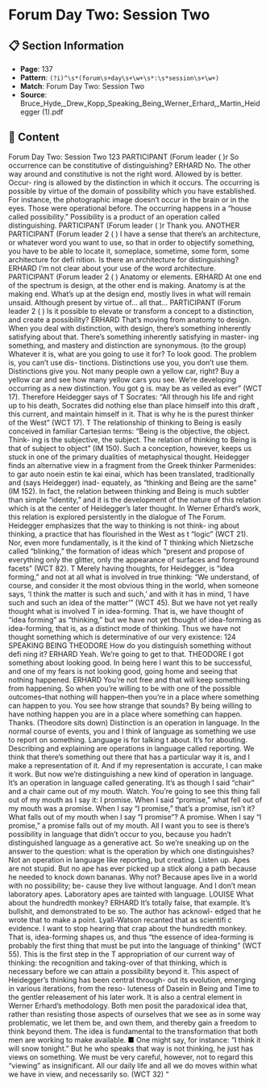 # Forum Day Two: Session Two

## 📋 Section Information

- **Page**: 137
- **Pattern**: `(?i)^\s*(forum\s+day\s+\w+\s*:\s*session\s+\w+)`
- **Match**: Forum Day Two: Session Two
- **Source**: Bruce_Hyde,_Drew_Kopp_Speaking_Being_Werner_Erhard,_Martin_Heidegger (1).pdf

## 📄 Content

Forum Day Two: Session Two
123
PARTICIPANT (Forum leader
(
)r
So occurrence can be constitutive of distinguishing?
ERHARD
No. The other way around and constitutive is not the right word. Allowed by is better. Occur-
ring is allowed by the distinction in which it occurs. The occurring is possible by virtue of the
domain of possibility which you have established. For instance, the photographic image doesn’t
occur in the brain or in the eyes. Those were operational before. The occurring happens in a
“house called possibility.” Possibility is a product of an operation called distinguishing.
PARTICIPANT (Forum leader
(
)r
Thank you.
ANOTHER PARTICIPANT (Forum leader 2
(
)
I have a sense that there’s an architecture, or whatever word you want to use, so that in order
to objectify something, you have to be able to locate it, someplace, sometime, some form, some
architecture for defi nition. Is there an architecture for distinguishing?
ERHARD
I’m not clear about your use of the word architecture.
PARTICIPANT (Forum leader 2
(
)
Anatomy or elements.
ERHARD
At one end of the spectrum is design, at the other end is making. Anatomy is at the making
end. What’s up at the design end, mostly lives in what will remain unsaid. Although present by
virtue of... all that...
PARTICIPANT (Forum leader 2
(
)
Is it possible to elevate or transform a concept to a distinction, and create a possibility?
ERHARD
That’s moving from anatomy to design. When you deal with distinction, with design, there’s
something inherently satisfying about that. There’s something inherently satisfying in master-
ing something, and mastery and distinction are synonymous.
(to the group)
Whatever it is, what are you going to use it for? To look good. The problem is, you can’t use dis-
tinctions. Distinctions use you, you don’t use them. Distinctions give you. Not many people own
a yellow car, right?  Buy a yellow car and see how many yellow cars you see. We’re developing
occurring as a new distinction. You got
g
is.
may be as veiled as ever” (WCT 17). Therefore Heidegger says of
T
Socrates: “All through his life and right up to his death, Socrates
did nothing else than place himself into this draft , this current, and
maintain himself in it. That is why he is the purest thinker of the
West” (WCT 17).
T
The relationship of thinking to Being is easily conceived in
familiar Cartesian terms: “Being is the objective, the object. Think-
ing is the subjective, the subject. The relation of thinking to Being
is that of subject to object” (IM 150). Such a conception, however,
keeps us stuck in one of the primary dualities of metaphysical
thought. Heidegger finds an alternative view in a fragment from
the Greek thinker Parmenides: to gar auto noein estin te kai einai,
which has been translated, traditionally and (says Heidegger) inad-
equately, as “thinking and Being are the same” (IM 152). In fact, the
relation between thinking and Being is much subtler than simple
“identity,” and it is the development of the nature of this relation
which is at the center of Heidegger’s later thought. In Werner
Erhard’s work, this relation is explored persistently in the dialogue
of The Forum.
Heidegger emphasizes that the way to thinking is not think-
ing about thinking, a practice that has flourished in the West as
t
“logic” (WCT 21). Nor, even more fundamentally, is it the kind of
T
thinking which Nietzsche called “blinking,” the formation of ideas
which “present and propose of everything only the glitter, only the
appearance of surfaces and foreground facets” (WCT 82).
T
Merely having thoughts, for Heidegger, is “idea forming,”
and not at all what is involved in true thinking: “We understand,
of course, and consider it the most obvious thing in the world,
when someone says, ‘I think the matter is such and such,’ and
with it has in mind, ‘I have such and such an idea of the matter’”
(WCT 45). But we have not yet really thought what is involved
T
in idea-forming. That is, we have thought of “idea forming”
as “thinking,” but we have not yet thought of idea-forming as
idea-forming, that is, as a distinct mode of thinking. Thus we
have not thought something which is determinative of our very
existence:
124
SPEAKING BEING
THEODORE
How do you distinguish something without defi ning it?
ERHARD
Yeah. We’re going to get to that.
THEODORE
I got something about looking good. In being here I want this to be successful, and one of my
fears is not looking good, going home and seeing that nothing happened.
ERHARD
You’re not free and that will keep something from happening. So when you’re willing to be with
one of the possible outcomes–that nothing will happen–then you’re in a place where something
can happen to you. You see how strange that sounds? By being willing to have nothing happen
you are in a place where something can happen. Thanks.
(Theodore sits down)
Distinction is an operation in language. In the normal course of events, you and I think of
language as something we use to report on something. Language is for talking
t
about. It’s for
abouting. Describing and explaining are operations in language called reporting. We think that
there’s something out there that has a particular way it is, and I make a representation of it. And
if my representation is accurate, I can make it work. But now we’re distinguishing a new kind
of operation in language. It’s an operation in language called generating. It’s as though I said
“chair” and a chair came out of my mouth. Watch. You’re going to see this thing fall out of my
mouth as I say it: I promise. When I said “promise,” what fell out of my mouth was a promise.
When I say “I promise,” that’s a promise, isn’t it? What falls out of my mouth when I say “I
promise”? A promise. When I say “I promise,” a promise falls out of my mouth. All I want you to
see is there’s possibility in language that didn’t occur to you, because you hadn’t distinguished
language as a generative act. So we’re sneaking up on the answer to the question: what is the
operation by which one distinguishes? Not an operation in language like reporting, but creating.
Listen up. Apes are not stupid. But no ape has ever picked up a stick along a path because he
needed to knock down bananas. Why not? Because apes live in a world with no possibility; be-
cause they live without language. And I don’t mean laboratory apes. Laboratory apes are tainted
with language.
LOUISE
What about the hundredth monkey?
ERHARD
It’s totally false, that example. It’s bullshit, and demonstrated to be so. The author has acknowl-
edged that he wrote that to make a point. Lyall-Watson recanted that as scientifi c evidence. I
want to stop hearing that crap about the hundredth monkey.
That is, idea-forming shapes us, and thus “the essence of
idea-forming is probably the first thing that must be put into
the language of thinking” (WCT 55). This is the first step in the
T
appropriation of our current way of thinking: the recognition
and taking-over of that thinking, which is necessary before we
can attain a possibility beyond it.
This aspect of Heidegger’s thinking has been central through-
out its evolution, emerging in various iterations, from the reso-
luteness of Dasein in Being and Time to the gentler releasement
of his later work. It is also a central element in Werner Erhard’s
methodology. Both men posit the paradoxical idea that, rather
than resisting those aspects of ourselves that we see as in some
way problematic, we let them be, and own them, and thereby gain
a freedom to think beyond them. The idea is fundamental to the
transformation that both men are working to make available. ■
One might say, for instance: “I think it will
snow tonight.” But he who speaks that way is
not thinking, he just has views on something.
We must be very careful, however, not to
regard this “viewing” as insignificant. All our
daily life and all we do moves within what we
have in view, and necessarily so. (WCT 32)
“